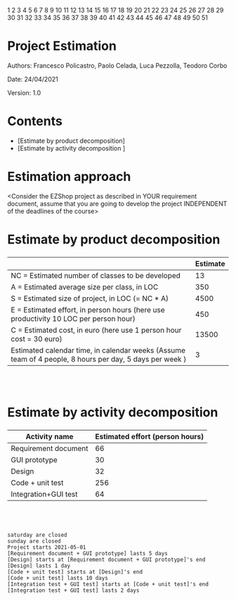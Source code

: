 1
2
3
4
5
6
7
8
9
10
11
12
13
14
15
16
17
18
19
20
21
22
23
24
25
26
27
28
29
30
31
32
33
34
35
36
37
38
39
40
41
42
43
44
45
46
47
48
49
50
51
# Project Estimation  
Authors: Francesco Policastro, Paolo Celada, Luca Pezzolla, Teodoro Corbo

Date: 24/04/2021

Version: 1.0

# Contents
- [Estimate by product decomposition]
- [Estimate by activity decomposition ]
# Estimation approach
<Consider the EZShop  project as described in YOUR requirement document, assume that you are going to develop the project INDEPENDENT of the deadlines of the course>
# Estimate by product decomposition
### 
|             | Estimate                        |             
| ----------- | ------------------------------- |  
| NC =  Estimated number of classes to be developed   |              13               |             
|  A = Estimated average size per class, in LOC       |                  350          | 
| S = Estimated size of project, in LOC (= NC * A) | 4500 |
| E = Estimated effort, in person hours (here use productivity 10 LOC per person hour)  |                450                      |   
| C = Estimated cost, in euro (here use 1 person hour cost = 30 euro) | 13500 | 
| Estimated calendar time, in calendar weeks (Assume team of 4 people, 8 hours per day, 5 days per week ) |         3           |               

<br />
<br />

# Estimate by activity decomposition
### 
|         Activity name    | Estimated effort (person hours)   |             
| ----------- | ------------------------------- | 
| Requirement document| 66 |
| GUI prototype | 30 |
|Design| 32 |
|Code + unit test| 256 |
|Integration+GUI test| 64 |
###
<br />
<br />


```plantuml
saturday are closed
sunday are closed
Project starts 2021-05-01
[Requirement document + GUI prototype] lasts 5 days
[Design] starts at [Requirement document + GUI prototype]'s end 
[Design] lasts 1 day
[Code + unit test] starts at [Design]'s end 
[Code + unit test] lasts 10 days
[Integration test + GUI test] starts at [Code + unit test]'s end
[Integration test + GUI test] lasts 2 days
```